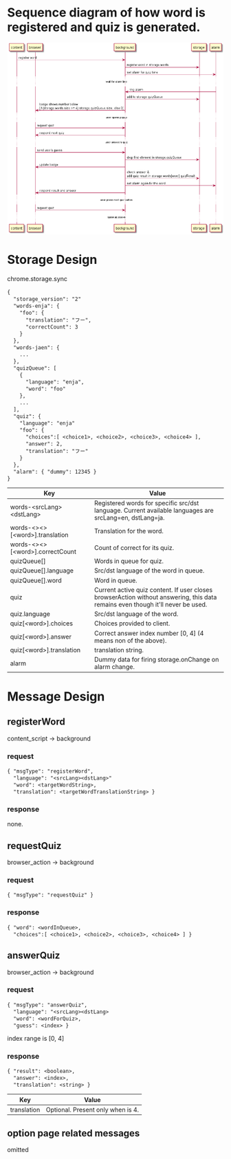 # Sequence diagram of how word is registered and quiz is generated.
![](sequence.png)

# Storage Design
chrome.storage.sync
```
{
  "storage_version": "2"
  "words-enja": {
    "foo": {
      "translation": "フー",
      "correctCount": 3
    }
  },
  "words-jaen": {
    ...
  },
  "quizQueue": [
    {
      "language": "enja",
      "word": "foo"
    },
    ...
  ],
  "quiz": {
    "language": "enja"
    "foo": {
      "choices":[ <choice1>, <choice2>, <choice3>, <choice4> ],
      "answer": 2,
      "translation": "フー"
    }
  },
  "alarm": { "dummy": 12345 }
}
```

| Key | Value |
|----|----|
| words-\<srcLang>\<dstLang> | Registered words for specific src/dst language. Current available languages are srcLang=en, dstLang=ja. |
| words-\<>\<>[\<word>].translation | Translation for the word. |
| words-\<>\<>[\<word>].correctCount | Count of correct for its quiz. |
| quizQueue[] | Words in queue for quiz. |
| quizQueue[].language | Src/dst language of the word in queue. |
| quizQueue[].word | Word in queue. |
| quiz | Current active quiz content. If user closes browserAction without answering, this data remains even though it'll never be used. |
| quiz.language | Src/dst language of the word. |
| quiz[\<word>].choices | Choices provided to client. |
| quiz[\<word>].answer | Correct answer index number [0, 4] (4 means non of the above). |
| quiz[\<word>].translation | translation string. |
| alarm | Dummy data for firing storage.onChange on alarm change. |

# Message Design
## registerWord
content_script -> background
### request
```
{ "msgType": "registerWord",
  "language": "<srcLang><dstLang>"
  "word": <targetWordString>,
  "translation": <targetWordTranslationString> }
```
### response
none.

## requestQuiz
browser_action -> background
### request
```
{ "msgType": "requestQuiz" }
```
### response
```
{ "word": <wordInQueue>,
  "choices":[ <choice1>, <choice2>, <choice3>, <choice4> ] }
```
## answerQuiz
browser_action -> background
### request
```
{ "msgType": "answerQuiz",
  "language": "<srcLang><dstLang>
  "word": <wordForQuiz>,
  "guess": <index> }
```
index range is [0, 4]
### response
```
{ "result": <boolean>,
  "answer": <index>,
  "translation": <string> }
```
| Key | Value |
|----|----|
| translation | Optional. Present only when <index> is 4. |
## option page related messages
omitted
